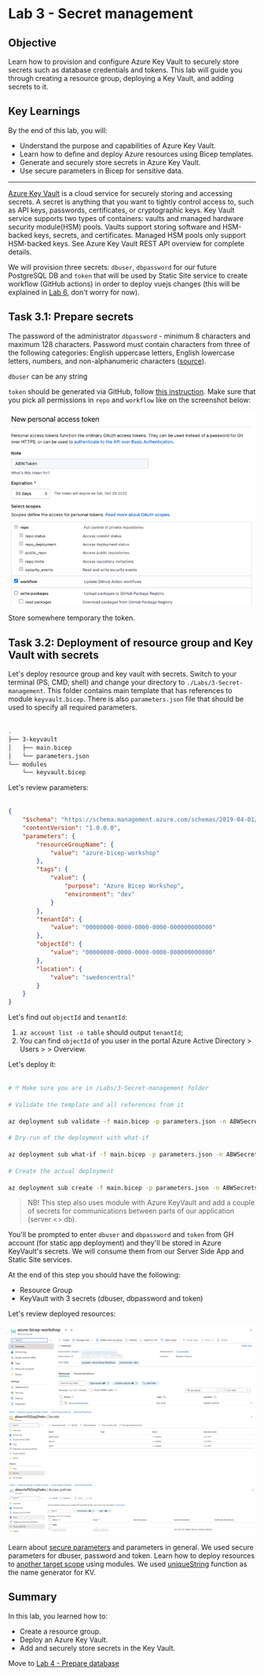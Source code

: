# Lab 3 - Secret management

## Objective

Learn how to provision and configure Azure Key Vault to securely store secrets such as database credentials and tokens. This lab will guide you through creating a resource group, deploying a Key Vault, and adding secrets to it.

## Key Learnings

By the end of this lab, you will:

- Understand the purpose and capabilities of Azure Key Vault.
- Learn how to define and deploy Azure resources using Bicep templates.
- Generate and securely store secrets in Azure Key Vault.
- Use secure parameters in Bicep for sensitive data.

---

[Azure Key Vault](https://learn.microsoft.com/azure/key-vault/general/basic-concepts?wt.mc_id=MVP_387222?) is a cloud service for securely storing and accessing secrets. A secret is anything that you want to tightly control access to, such as API keys, passwords, certificates, or cryptographic keys. Key Vault service supports two types of containers: vaults and managed hardware security module(HSM) pools. Vaults support storing software and HSM-backed keys, secrets, and certificates. Managed HSM pools only support HSM-backed keys. See Azure Key Vault REST API overview for complete details.

We will provision three secrets: `dbuser`, `dbpassword` for our future PostgreSQL DB and `token` that will be used by Static Site service to create workflow (GitHub actions) in order to deploy vuejs changes (this will be explained in [Lab 6](6-Client-with-vuejs.md), don't worry for now).

## Task 3.1: Prepare secrets

The password of the administrator `dbpassword` - minimum 8 characters and maximum 128 characters. Password must contain characters from three of the following categories: English uppercase letters, English lowercase letters, numbers, and non-alphanumeric characters ([source](https://learn.microsoft.com/cli/azure/postgres/server?view=azure-cli-latest&wt.mc_id=MVP_387222#az-postgres-server-create-optional-parameters)).

`dbuser` can be any string

`token` should be generated via GitHub, follow [this instruction](https://docs.github.com/en/enterprise-server@3.4/authentication/keeping-your-account-and-data-secure/creating-a-personal-access-token). Make sure that you pick all permissions in `repo` and `workflow` like on the screenshot below:

![GitHub token](./../.attachments/3-github-token.png)

Store somewhere temporary the token.

## Task 3.2: Deployment of resource group and Key Vault with secrets

Let's deploy resource group and key vault with secrets. Switch to your terminal (PS, CMD, shell) and change your directory to `./Labs/3-Secret-management`. This folder contains main template that has references to module `keyvault.bicep`. There is also `parameters.json` file that should be used to specify all required parameters.

```bash

.
├── 3-keyvault
│   ├── main.bicep
│   └── parameters.json
└── modules
    └── keyvault.bicep

```

Let's review parameters: 

```json

{
    "$schema": "https://schema.management.azure.com/schemas/2019-04-01/deploymentParameters.json#",
    "contentVersion": "1.0.0.0",
    "parameters": {
        "resourceGroupName": {
            "value": "azure-bicep-workshop"
        },
        "tags": {
            "value": {
                "purpose": "Azure Bicep Workshop",
                "environment": "dev"
            }
        },
        "tenantId": {
            "value": "00000000-0000-0000-0000-000000000000" 
        },
        "objectId": {
            "value": "00000000-0000-0000-0000-000000000000"
        },
        "location": {
            "value": "swedencentral"
        }
    }
}

```

Let's find out `objectId` and `tenantId`:

1. `az account list -o table` should output `tenantId`;
2. You can find `objectId` of you user in the portal Azure Active Directory > Users > <find yourself> > Overview.

Let's deploy it:

```bash

# ‼️ Make sure you are in /Labs/3-Secret-management folder

# Validate the template and all references from it

az deployment sub validate -f main.bicep -p parameters.json -n ABWSecretsDeployment

# Dry-run of the deployment with what-if

az deployment sub what-if -f main.bicep -p parameters.json -n ABWSecretsDeployment

# Create the actual deployment

az deployment sub create -f main.bicep -p parameters.json -n ABWSecretsDeployment

```

> NB! This step also uses module with Azure KeyVault and add a couple of secrets for communications between parts of our application (server <> db).

You'll be prompted to enter `dbuser` and `dbpassword` and `token` from GH account (for static app deployment) and they'll be stored in Azure KeyVault's secrets. We will consume them from our Server Side App and Static Site services.

At the end of this step you should have the following:

* Resource Group 
* KeyVault with 3 secrets (dbuser, dbpassword and token)

Let's review deployed resources: 

![Resource group](../.attachments/3-resource-group.png)
![KV - secrets](../.attachments/3-keyvault-secrets.png)
![KV - access policies](../.attachments/3-keyvault-access-policies.png)

Learn about [secure parameters](https://learn.microsoft.com/azure/azure-resource-manager/bicep/parameters?wt.mc_id=MVP_387222#secure-parameters) and parameters in general. We used secure parameters for dbuser, password and token. Learn how to deploy resources to [another target scope](https://learn.microsoft.com/azure/azure-resource-manager/bicep/deploy-to-resource-group?tabs=azure-cli?wt.mc_id=MVP_387222#scope-to-different-resource-group) using modules. We used [uniqueString](https://learn.microsoft.com/azure/azure-resource-manager/bicep/bicep-functions-string?wt.mc_id=MVP_387222#uniquestring) function as the name generator for KV.

## Summary

In this lab, you learned how to:

- Create a resource group.
- Deploy an Azure Key Vault.
- Add and securely store secrets in the Key Vault.

Move to [Lab 4 - Prepare database](4-Prepare-database.md)